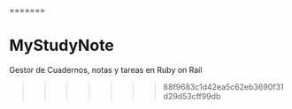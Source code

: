 
=======
# MyStudyNote
Gestor de Cuadernos, notas y tareas en Ruby on Rail
>>>>>>> 88f9683c1d42ea5c62eb3690f31d29d53cff99db
